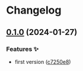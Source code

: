 # Changelog

## [0.1.0](https://github.com/hbstack/decap-cms/compare/v0.0.1...v0.1.0) (2024-01-27)


### Features ✨

* first version ([c7250e8](https://github.com/hbstack/decap-cms/commit/c7250e8bdab9de205424838002a8ffd03c74ce31))
